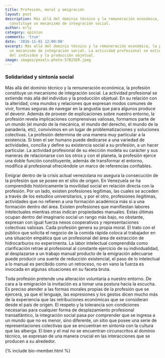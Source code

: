 ```yaml
---
title: Profesión, moral y emigración
layout: post
description: Más allá del dominio técnico y la remuneración económica, la profesión
  constituye un mecanismo de integración social.
author: erly
category: opinion
comments: 'true'
date: '2016-11-01 12:00:00'
excerpt: Más allá del dominio técnico y la remuneración económica, la profesión constituye
  un mecanismo de integración social. La actividad profesional se extiende más allá
  del individuo y la producción objetual.
image: images/pexels-photo-57825ER.jpeg
---
```


### Solidaridad y sintonía social
Más allá del dominio técnico y la remuneración económica, la profesión constituye un mecanismo de integración social. La actividad profesional se extiende más allá del individuo y la producción objetual. En su relación con la alteridad, crea mundos y relaciones que expresan modos comunes de vivir, formas seguras de navegar en la angustia que para algunos produce el devenir. Además de proveer de explicaciones sobre nuestro entorno, la profesión revela implicaciones comprensivas valiosas, formamos parte de un mundo (el mundo de la mecánica, el mundo del derecho, el mundo de la panadería, etc), convivimos en un lugar de problematizaciones y soluciones colectivas. La profesión determina de una manera muy particular a la existencia. Si bien el ser humano puede dedicarse a una variedad de actividades, concilia y define su existencia social a su profesión, a un hacer particular. La actividad profesional de su elección modela su carácter y sus maneras de relacionarse con los otros y con el planeta, la profesión ejerce una doble función constituyente, además de transformar el entorno, modifica al profesional ofreciéndole un marco de referencias confiables.
 
Emigrar dentro de la crisis actual venezolana no asegura la consecución de la profesión que se posee en el sitio de origen. En Venezuela se ha comprendido históricamente la movilidad social en relación directa con la profesión. Por un lado, existen profesiones legítimas, las cuales se acceden a través de los estudios universitarios, y por el otro, profesiones ilegítimas, actividades que no refieren a una formación académica más sí a una formación dentro del área. Existen profesiones que manifiestan labores intelectuales mientras otras indican propiedades manuales. Estas últimas ocupan dentro del imaginario social un rango más bajo, no obstante, expresan con igual fuerza nexos cooperativos y representaciones colectivas valiosas. Cada profesión genera su propia moral. El trato con el público que solicita el negocio de la comida rápida coloca al trabajador en una situación empática que un profesional del área de extracción de hidrocarburos no experimenta. La labor intelectual comprendida como clarificación retrae al profesional al constante ejercicio de su individualidad, al desplazarse a un trabajo manual producto de la emigración adecuarse puede producir una suerte de reducción existencial, el paso de lo intelectual a lo manual es percibido como un retroceso, no en vano la fuerza es invocada en algunas situaciones en su faceta bruta. 

Toda profesión pretende una alteración voluntaria a nuestro entorno. De cara a la emigración la invitación es a tomar una postura hacia la escucha. Es preciso atender a las formas morales propias de la profesión que se ejercerá, ya que el lenguaje, las expresiones y los gestos dicen mucho más de la experiencia que las retribuciones económicas que se consideran desde el país de origen. El respeto y la tolerancia son condiciones necesarias para cualquier forma de desplazamiento profesional transatlántico, la integración social pasa por comprender que se ingresa a un mundo que no es menor, sino diferente, un sitio que posee una serie de representaciones colectivas que se encuentran en sintonía con la cultura que las alberga. El bien y el mal no se encuentran circunscritos al dominio técnico, se expresan de una manera crucial en las interacciones que se producen a su alrededor.

  {% include bio-member.html %}